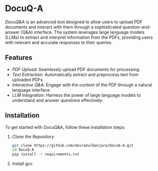 # DocuQ-A

*DocuQ&A* is an advanced tool designed to allow users to upload PDF documents and interact with them through a sophisticated question-and-answer (Q&A) interface. The system leverages large language models (LLMs) to extract and interpret information from the PDFs, providing users with relevant and accurate responses to their queries.

## Features

- *PDF Upload*: Seamlessly upload PDF documents for processing.
- *Text Extraction*: Automatically extract and preprocess text from uploaded PDFs.
- *Interactive Q&A*: Engage with the content of the PDF through a natural language interface.
- *LLM Integration*: Harness the power of large language models to understand and answer questions effectively.

## Installation

To get started with DocuQ&A, follow these installation steps:

1. *Clone the Repository*

   ```bash
   git clone https://github.com/devrahulbanjara/DocuQ-A.git
   cd DocuQ-A
   pip install -r requirements.txt
   ```
2. Install gcc 